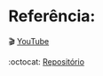 # Referência:

:clapper: [YouTube](https://www.youtube.com/watch?v=wwqOJ2o84S4) 

:octocat: [Repositório](https://github.com/rafaballerini/Formulario) 

